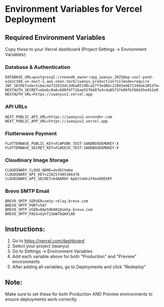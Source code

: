 # Environment Variables for Vercel Deployment

## Required Environment Variables

Copy these to your Vercel dashboard (Project Settings → Environment Variables):

### Database & Authentication
```
DATABASE_URL=postgresql://neondb_owner:npg_iwanyu_2025@ep-cool-pond-a1b2c3d4.us-east-1.aws.neon.tech/iwanyu_production?sslmode=require
JWT_SECRET=dec5cbec4e732915dc3dba85190ca27f3ed6bc22093ad67139dab1053fe4a864
NEXTAUTH_SECRET=ebebc0a6c680fdff16ae55fb487e4c4a8573fe80fbf66b95e452e01857cbc13a
NEXTAUTH_URL=https://iwanyuv2.vercel.app
```

### API URLs
```
NEXT_PUBLIC_API_URL=https://iwanyuv2.onrender.com
NEXT_PUBLIC_APP_URL=https://iwanyuv2.vercel.app
```

### Flutterwave Payment
```
FLUTTERWAVE_PUBLIC_KEY=FLWPUBK_TEST-SANDBOXDEMOKEY-X
FLUTTERWAVE_SECRET_KEY=FLWSECK_TEST-SANDBOXDEMOKEY-X
```

### Cloudinary Image Storage
```
CLOUDINARY_CLOUD_NAME=dxdblhmbm
CLOUDINARY_API_KEY=228257485166478
CLOUDINARY_API_SECRET=kdAARbF-ApDJtoHniF4eeODEkRY
```

### Brevo SMTP Email
```
BREVO_SMTP_SERVER=smtp-relay.brevo.com
BREVO_SMTP_PORT=587
BREVO_SMTP_USER=88e59b001@smtp-brevo.com
BREVO_SMTP_PASS=Uyhf23mW7bGHX1AR
```

## Instructions:

1. Go to https://vercel.com/dashboard
2. Select your project (iwanyu)
3. Go to Settings → Environment Variables
4. Add each variable above for both "Production" and "Preview" environments
5. After adding all variables, go to Deployments and click "Redeploy"

## Note:
Make sure to set these for both Production AND Preview environments to ensure deployments work correctly.
